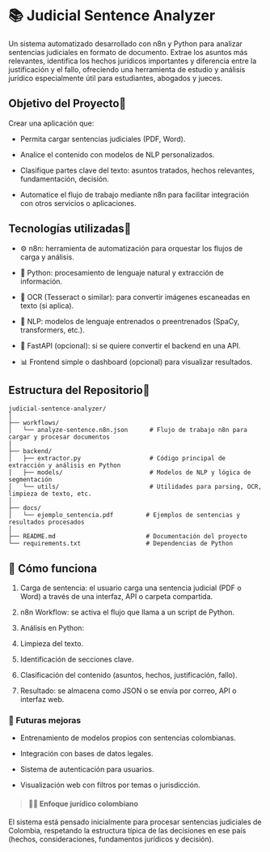 # 📚 Judicial Sentence Analyzer
Un sistema automatizado desarrollado con n8n y Python para analizar sentencias judiciales en formato de documento. Extrae los asuntos más relevantes, identifica los hechos jurídicos importantes y diferencia entre la justificación y el fallo, ofreciendo una herramienta de estudio y análisis jurídico especialmente útil para estudiantes, abogados y jueces.

##  Objetivo del Proyecto🚀 
Crear una aplicación que:

- Permita cargar sentencias judiciales (PDF, Word).

- Analice el contenido con modelos de NLP personalizados.

- Clasifique partes clave del texto: asuntos tratados, hechos relevantes, fundamentación, decisión.

- Automatice el flujo de trabajo mediante n8n para facilitar integración con otros servicios o aplicaciones.

##  Tecnologías utilizadas🧠
- ⚙️ n8n: herramienta de automatización para orquestar los flujos de carga y análisis.

- 🐍 Python: procesamiento de lenguaje natural y extracción de información.

- 📄 OCR (Tesseract o similar): para convertir imágenes escaneadas en texto (si aplica).

- 🤖 NLP: modelos de lenguaje entrenados o preentrenados (SpaCy, transformers, etc.).

- 🧪 FastAPI (opcional): si se quiere convertir el backend en una API.

- 📊 Frontend simple o dashboard (opcional) para visualizar resultados.

##  Estructura del Repositorio📁



    judicial-sentence-analyzer/
    │
    ├── workflows/
    │   └── analyze-sentence.n8n.json      # Flujo de trabajo n8n para cargar y procesar documentos
    │
    ├── backend/
    │   ├── extractor.py                   # Código principal de extracción y análisis en Python
    │   ├── models/                        # Modelos de NLP y lógica de segmentación
    │   └── utils/                         # Utilidades para parsing, OCR, limpieza de texto, etc.
    │
    ├── docs/
    │   └── ejemplo_sentencia.pdf         # Ejemplos de sentencias y resultados procesados
    │
    ├── README.md                         # Documentación del proyecto
    └── requirements.txt                  # Dependencias de Python

## 🧩 Cómo funciona
1. Carga de sentencia: el usuario carga una sentencia judicial (PDF o Word) a través de una interfaz, API o carpeta compartida.

3. n8n Workflow: se activa el flujo que llama a un script de Python.

5. Análisis en Python:

7. Limpieza del texto.

9. Identificación de secciones clave.

11. Clasificación del contenido (asuntos, hechos, justificación, fallo).

13. Resultado: se almacena como JSON o se envía por correo, API o interfaz web.

### 📌 Futuras mejoras
- Entrenamiento de modelos propios con sentencias colombianas.

- Integración con bases de datos legales.

- Sistema de autenticación para usuarios.

- Visualización web con filtros por temas o jurisdicción.


> #### 🧑‍⚖️ Enfoque jurídico colombiano
El sistema está pensado inicialmente para procesar sentencias judiciales de Colombia, respetando la estructura típica de las decisiones en ese país (hechos, consideraciones, fundamentos jurídicos y decisión).



